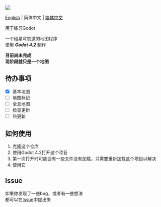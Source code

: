 ![](https://socialify.git.ci/Xyyaua/StarRail-Map/image?description=1&descriptionEditable=A%20map%20application%20made%20with%20Godot%20for%20StarRail&font=Inter&forks=1&issues=1&language=1&name=1&owner=1&pattern=Plus&pulls=1&stargazers=1&theme=Auto)

[English](../README.md) | 简体中文 | [繁体中文](README_zh-tw.md)

用于练习Godot

一个给星穹铁道的地图程序  
使用 ***Godot 4.2*** 制作

**目前尚未完成**  
**现阶段就只是一个地图**

## 待办事项
- [x] 基本地图
- [ ] 地图标记
- [ ] 全息地图
- [ ] 检查更新
- [ ] 热更新

## 如何使用
1. 克隆这个仓库
2. 使用Godot 4.2打开这个项目
3. 第一次打开时可能会有一些文件没有加载，只需要重新加载这个项目以解决
4. 使用它

## Issue
如果你发现了一些bug，或者有一些想法  
都可以在[Issue](https://github.com/Xyyaua/StarRail-Map/issues)中提出来
